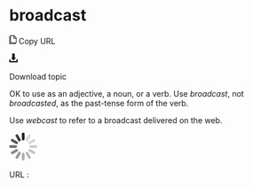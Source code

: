 # broadcast

![Copy URL](media/broadcast/Copy.png)
Copy URL

![Download](media/broadcast/Download.png)

Download topic

OK to use as an adjective, a noun, or a verb. Use *broadcast*, not *broadcasted*, as the past-tense form of the verb.

Use *webcast* to refer to a broadcast delivered on the web.

![In progress](media/broadcast/activity-large.gif)

URL :
